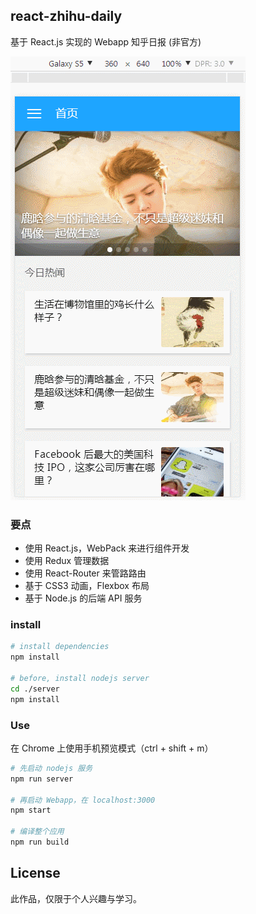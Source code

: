 ## react-zhihu-daily
基于 React.js 实现的 Webapp 知乎日报 (非官方)

![](/resource/demo.gif)

### 要点
- 使用 React.js，WebPack 来进行组件开发
- 使用 Redux 管理数据
- 使用 React-Router 来管路路由
- 基于 CSS3 动画，Flexbox 布局
- 基于 Node.js 的后端 API 服务

### install

``` bash
# install dependencies
npm install

# before, install nodejs server
cd ./server
npm install
```

### Use
在 Chrome 上使用手机预览模式（ctrl + shift + m）

```bash
# 先启动 nodejs 服务
npm run server

# 再启动 Webapp，在 localhost:3000
npm start

# 编译整个应用
npm run build
```

## License
此作品，仅限于个人兴趣与学习。